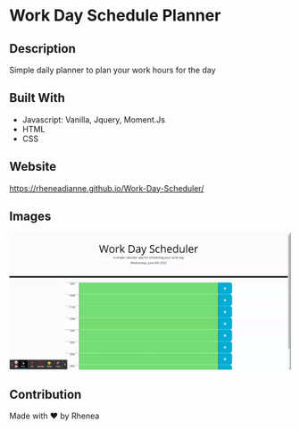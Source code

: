 # Work Day Schedule Planner

## Description
Simple daily planner to plan your work hours for the day

## Built With
- Javascript: Vanilla, Jquery, Moment.Js
- HTML
- CSS

## Website
https://rheneadianne.github.io/Work-Day-Scheduler/

## Images
![Work Schedule Planner](./assets/img/scheduler.gif)

## Contribution
Made with ❤️ by Rhenea 
